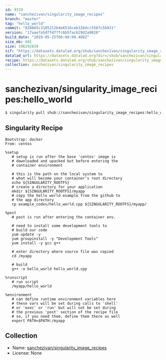 ```yaml
---
id: 9319
name: "sanchezivan/singularity_image_recipes"
branch: "master"
tag: "hello_world"
commit: "838665c3185212b4e6516ceb326dcc5587c5b931"
version: "17aae7a5dffdf7fc6b5fac629d2a9028"
build_date: "2019-05-25T06:40:09.488Z"
size_mb: 601
size: 196292639
sif: "https://datasets.datalad.org/shub/sanchezivan/singularity_image_recipes/hello_world/2019-05-25-838665c3-17aae7a5/17aae7a5dffdf7fc6b5fac629d2a9028.simg"
datalad_url: https://datasets.datalad.org?dir=/shub/sanchezivan/singularity_image_recipes/hello_world/2019-05-25-838665c3-17aae7a5/
recipe: https://datasets.datalad.org/shub/sanchezivan/singularity_image_recipes/hello_world/2019-05-25-838665c3-17aae7a5/Singularity
collection: sanchezivan/singularity_image_recipes
---
```


# sanchezivan/singularity_image_recipes:hello_world

```bash
$ singularity pull shub://sanchezivan/singularity_image_recipes:hello_world
```

## Singularity Recipe

```singularity
Bootstrap: docker
From: centos

%setup
   # setup is run after the base 'centos' image is
   # downloaded and upacked but before entering the 
   # container environment
   
   # this is the path on the local system to 
   # what will become your container's root directory
   echo ${SINGULARITY_ROOTFS}
   # create a directory for your application
   mkdir ${SINGULARITY_ROOTFS}/myapp
   # copy the hello world example from the github to 
   # the app directory
   cp example_codes/hello_world.cpp ${SINGULARITY_ROOTFS}/myapp/

%post
   # post is run after entering the container env. 
   
   # need to install some development tools to
   # build our code
   yum update -y
   yum groupinstall -y "Development Tools"
   yum install -y gcc g++
   
   # enter directory where source file was copied
   cd /myapp
   
   # build
   g++ -o hello_world hello_world.cpp

%runscript
   # run script
   /myapp/hello_world

%environment
   # can define runtime environment variables here
   # these vars will be set during calls to 'shell'
   # or 'exec' or 'run' but will not be set during
   # the previous 'post' section of the recipe file
   # so, if you need them, define them there as well
   export PATH=$PATH:/myapp
```

## Collection

 - Name: [sanchezivan/singularity_image_recipes](https://github.com/sanchezivan/singularity_image_recipes)
 - License: None


